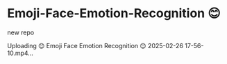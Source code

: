 # Emoji-Face-Emotion-Recognition 😊
new repo


Uploading 😊 Emoji Face Emotion Recognition 😊 2025-02-26 17-56-10.mp4…

